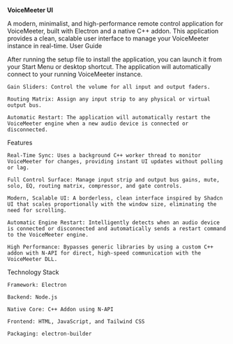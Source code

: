 **VoiceMeeter UI**

A modern, minimalist, and high-performance remote control application for VoiceMeeter, built with Electron and a native C++ addon. This application provides a clean, scalable user interface to manage your VoiceMeeter instance in real-time.
User Guide

After running the setup file to install the application, you can launch it from your Start Menu or desktop shortcut. The application will automatically connect to your running VoiceMeeter instance.

    Gain Sliders: Control the volume for all input and output faders.

    Routing Matrix: Assign any input strip to any physical or virtual output bus.

    Automatic Restart: The application will automatically restart the VoiceMeeter engine when a new audio device is connected or disconnected.

Features

    Real-Time Sync: Uses a background C++ worker thread to monitor VoiceMeeter for changes, providing instant UI updates without polling or lag.

    Full Control Surface: Manage input strip and output bus gains, mute, solo, EQ, routing matrix, compressor, and gate controls.

    Modern, Scalable UI: A borderless, clean interface inspired by Shadcn UI that scales proportionally with the window size, eliminating the need for scrolling.

    Automatic Engine Restart: Intelligently detects when an audio device is connected or disconnected and automatically sends a restart command to the VoiceMeeter engine.

    High Performance: Bypasses generic libraries by using a custom C++ addon with N-API for direct, high-speed communication with the VoiceMeeter DLL.

Technology Stack

    Framework: Electron

    Backend: Node.js

    Native Core: C++ Addon using N-API

    Frontend: HTML, JavaScript, and Tailwind CSS

    Packaging: electron-builder
